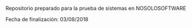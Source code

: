Repositorio preparado para la prueba de sistemas en NOSOLOSOFTWARE

Fecha de finalización: 03/08/2018
